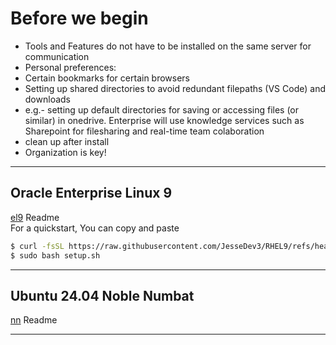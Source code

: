 # Before we begin
- Tools and Features do not have to be installed on the same server for communication
- Personal preferences: 
- Certain bookmarks for certain browsers
- Setting up shared directories to avoid redundant filepaths (VS Code) and downloads
- e.g.- setting up default directories for saving or accessing files (or similar) in onedrive. Enterprise will use knowledge services such as Sharepoint for filesharing and real-time team colaboration
- clean up after install
- Organization is key!

---

## Oracle Enterprise Linux 9
[el9](https://github.com/JesseDev3/linuxqk/blob/main/readme_el9.md) Readme \
For a quickstart, You can copy and paste 
```bash
$ curl -fsSL https://raw.githubusercontent.com/JesseDev3/RHEL9/refs/heads/main/setup.sh -o setup.sh
$ sudo bash setup.sh
```

---

## Ubuntu 24.04 Noble Numbat
[nn](https://github.com/JesseDev3/linuxqk/blob/main/readme_el9.md) Readme

---

